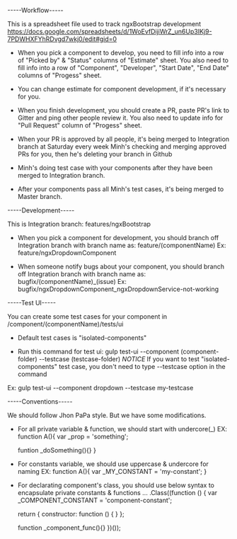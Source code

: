 ﻿-----Workflow-----

This is a spreadsheet file used to track ngxBootstrap development
https://docs.google.com/spreadsheets/d/1WoEvfDijiWrZ_un6Up3IKj9-7PDWHXFYhRDvgd7wkj0/edit#gid=0

- When you pick a component to develop, you need to fill info into a row of "Picked by" & "Status" columns of "Estimate" sheet.
You also need to fill info into a row of "Component", "Developer", "Start Date", "End Date" columns of "Progess" sheet.

- You can change estimate for component development, if it's necessary for you.

- When you finish development, you should create a PR, paste PR's link to Gitter and ping other people review it.
You also need to update info for "Pull Request" column of "Progess" sheet.

- When your PR is approved by all people, it's being merged to Integration branch at Saturday every week
Minh's checking and merging approved PRs for you, then he's deleting your branch in Github

- Minh's doing test case with your components after they have been merged to Integration branch.

- After your components pass all Minh's test cases, it's being merged to Master branch.




-----Development-----

This is Integration branch: features/ngxBootstrap

- When you pick a component for development, you should branch off Integration branch with branch name as: 
feature/(componentName)
Ex: feature/ngxDropdownComponent

- When someone notify bugs about your component, you should branch off Integration branch with branch name as:
bugfix/(componentName)_(issue)
Ex: bugfix/ngxDropdownComponent_ngxDropdownService-not-working




-----Test UI-----

You can create some test cases for your component in /component/(componentName)/tests/ui

- Default test cases is "isolated-components"

- Run this command for test ui:
gulp test-ui --component (component-folder) --testcase (testcase-folder)
*NOTICE* If you want to test "isolated-components" test case, you don't need to type --testcase option in the command

Ex: gulp test-ui --component dropdown --testcase my-testcase



-----Conventions-----

We should follow Jhon PaPa style. But we have some modifications.

- For all private variable & function, we should start with undercore(_)
EX: function A(){
	var _prop = 'something';

	funtion _doSomething(){}
}

- For constants variable, we should use uppercase & undercore for naming
EX: function A(){
	var _MY_CONSTANT = 'my-constant';
}

- For declarating component's class, you should use below syntax to encapsulate private constants & functions
...
.Class((function () {
	var _COMPONENT_CONSTANT = 'component-constant'; 

    return {
      constructor: function () {
      }
    };

	function _component_func(){}
})());
